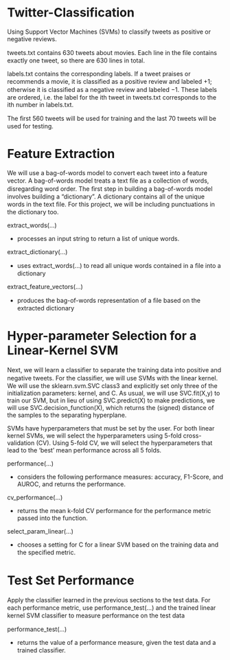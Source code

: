 # Twitter-Classification

Using Support Vector Machines (SVMs) to classify tweets as positive or negative reviews.

tweets.txt contains 630 tweets about movies. Each line in the ﬁle contains exactly one tweet, so there are 630 lines in total.

labels.txt contains the corresponding labels. If a tweet praises or recommends a movie, it is classiﬁed as a positive review
and labeled +1; otherwise it is classiﬁed as a negative review and labeled −1. These labels are ordered, i.e. the label for the
ith tweet in tweets.txt corresponds to the ith number in labels.txt.

The ﬁrst 560 tweets will be used for training and the last 70 tweets will be used for testing.

# Feature Extraction

We will use a bag-of-words model to convert each tweet into a feature vector. A bag-of-words model treats a text ﬁle as a collection
of words, disregarding word order. The ﬁrst step in building a bag-of-words model involves building a “dictionary”. A dictionary
contains all of the unique words in the text ﬁle. For this project, we will be including punctuations in the dictionary too.

extract_words(...)

- processes an input string to return a list of unique words.

extract_dictionary(...)

- uses extract_words(...) to read all unique words contained in a ﬁle into a dictionary

extract_feature_vectors(...)

- produces the bag-of-words representation of a ﬁle based on the extracted dictionary

# Hyper-parameter Selection for a Linear-Kernel SVM

Next, we will learn a classiﬁer to separate the training data into positive and negative tweets. For the classiﬁer, we will use
SVMs with the linear kernel. We will use the sklearn.svm.SVC class3 and explicitly set only three of the initialization parameters:
kernel, and C. As usual, we will use SVC.fit(X,y) to train our SVM, but in lieu of using SVC.predict(X) to make predictions, we will
use SVC.decision_function(X), which returns the (signed) distance of the samples to the separating hyperplane.

SVMs have hyperparameters that must be set by the user. For both linear kernel SVMs, we will select the hyperparameters using 5-fold
cross-validation (CV). Using 5-fold CV, we will select the hyperparameters that lead to the ‘best’ mean performance across all 5 folds.

performance(...)

- considers the following performance measures: accuracy, F1-Score, and AUROC, and returns the performance.

cv_performance(...)

- returns the mean k-fold CV performance for the performance metric passed into the function.

select_param_linear(...)

- chooses a setting for C for a linear SVM based on the training data and the speciﬁed metric.

# Test Set Performance

Apply the classiﬁer learned in the previous sections to the test data.  For each performance metric, use performance_test(...) and
the trained linear kernel SVM classiﬁer to measure performance on the test data

performance_test(...)

- returns the value of a performance measure, given the test data and a trained classiﬁer.
